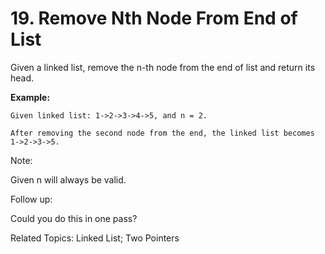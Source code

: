 # 19. Remove Nth Node From End of List


Given a linked list, remove the n-th node from the end of list and return its head.

**Example:**

    Given linked list: 1->2->3->4->5, and n = 2.

    After removing the second node from the end, the linked list becomes 1->2->3->5.

Note:

Given n will always be valid.

Follow up:

Could you do this in one pass?

Related Topics: Linked List; Two Pointers